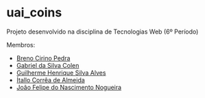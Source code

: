 # uai_coins
Projeto desenvolvido na disciplina de Tecnologias Web (6º Período)

Membros: 
- <a href="https://github.com/BrenoPedra">Breno Cirino Pedra</a>
- <a href="https://github.com/GabrielColen">Gabriel da Silva Colen</a>
- <a href="https://github.com/policarto">Guilherme Henrique Silva Alves</a>
- <a href="https://github.com/itallocorrea">Ítallo Corrêa de Almeida</a>
- <a href="https://github.com/joaobhz">João Felipe do Nascimento Nogueira</a>

